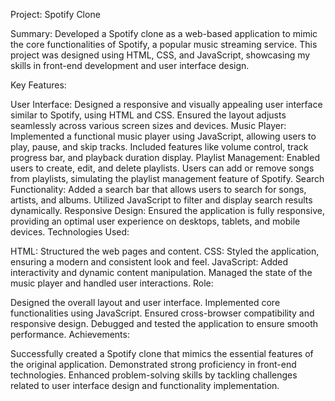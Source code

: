Project: Spotify Clone

Summary:
Developed a Spotify clone as a web-based application to mimic the core functionalities of Spotify, a popular music streaming service. This project was designed using HTML, CSS, and JavaScript, showcasing my skills in front-end development and user interface design.

Key Features:

User Interface: Designed a responsive and visually appealing user interface similar to Spotify, using HTML and CSS. Ensured the layout adjusts seamlessly across various screen sizes and devices.
Music Player: Implemented a functional music player using JavaScript, allowing users to play, pause, and skip tracks. Included features like volume control, track progress bar, and playback duration display.
Playlist Management: Enabled users to create, edit, and delete playlists. Users can add or remove songs from playlists, simulating the playlist management feature of Spotify.
Search Functionality: Added a search bar that allows users to search for songs, artists, and albums. Utilized JavaScript to filter and display search results dynamically.
Responsive Design: Ensured the application is fully responsive, providing an optimal user experience on desktops, tablets, and mobile devices.
Technologies Used:

HTML: Structured the web pages and content.
CSS: Styled the application, ensuring a modern and consistent look and feel.
JavaScript: Added interactivity and dynamic content manipulation. Managed the state of the music player and handled user interactions.
Role:

Designed the overall layout and user interface.
Implemented core functionalities using JavaScript.
Ensured cross-browser compatibility and responsive design.
Debugged and tested the application to ensure smooth performance.
Achievements:

Successfully created a Spotify clone that mimics the essential features of the original application.
Demonstrated strong proficiency in front-end technologies.
Enhanced problem-solving skills by tackling challenges related to user interface design and functionality implementation.
